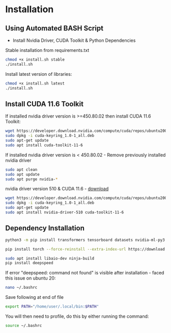 # Installation

## Using Automated BASH Script

- Install Nvidia Driver, CUDA Toolkit & Python Dependencies

Stable installation from requirements.txt

```bash
chmod +x install.sh stable
./install.sh
```

Install latest version of libraries:

```bash
chmod +x install.sh latest
./install.sh
```

## Install CUDA 11.6 Toolkit

If installed nvidia driver version is >=450.80.02 then install CUDA 11.6 Toolkit:

```bash
wget https://developer.download.nvidia.com/compute/cuda/repos/ubuntu2004/x86_64/cuda-keyring_1.0-1_all.deb
sudo dpkg -i cuda-keyring_1.0-1_all.deb
sudo apt-get update
sudo apt install cuda-toolkit-11-6
```

If installed nvidia driver version is < 450.80.02 - Remove previously installed nvidia driver

```bash
sudo apt clean
sudo apt update
sudo apt purge nvidia-* 
```

nvidia driver version 510 & CUDA 11.6 - [download](https://developer.nvidia.com/cuda-downloads?target_os=Linux&target_arch=x86_64&Distribution=Ubuntu&target_version=20.04&target_type=deb_network)

```bash
wget https://developer.download.nvidia.com/compute/cuda/repos/ubuntu2004/x86_64/cuda-keyring_1.0-1_all.deb
sudo dpkg -i cuda-keyring_1.0-1_all.deb
sudo apt-get update
sudo apt install nvidia-driver-510 cuda-toolkit-11-6
```

## Dependency Installation

```bash
python3 -m pip install transformers tensorboard datasets nvidia-ml-py3 python-dotenv requests huggingface_hub evaluate pyext accelerate
```

```bash
pip install torch --force-reinstall --extra-index-url https://download.pytorch.org/whl/cu116
```

```bash
sudo apt install libaio-dev ninja-build
pip install deepspeed
```

If error "deepspeed: command not found" is visible after installation - faced this issue on ubuntu 20:

```bash
nano ~/.bashrc
```

Save following at end of file

```bash
export PATH="/home/user/.local/bin:$PATH"
```

You will then need to profile, do this by either running the command:

```bash
source ~/.bashrc
```

